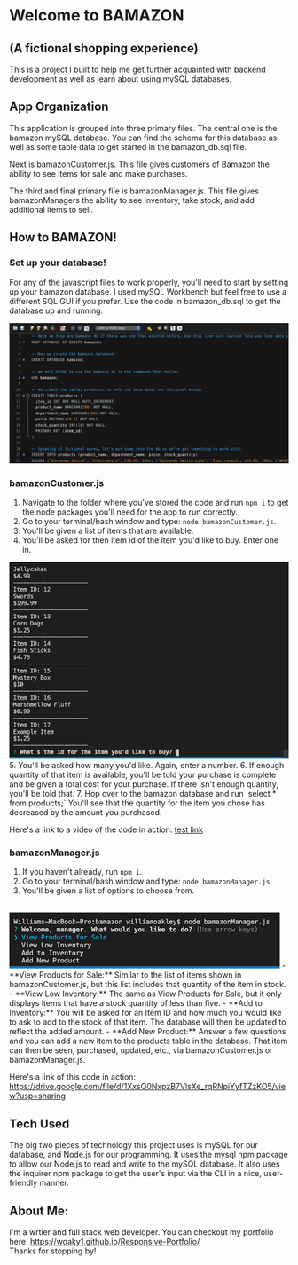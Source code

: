 # Welcome to BAMAZON
## (A fictional shopping experience)

This is a project I built to help me get further acquainted with backend development as well as learn about using mySQL databases.

## App Organization
This application is grouped into three primary files. The central one is the bamazon mySQL database. You can find the schema for this database as well as some table data to get started in the bamazon_db.sql file.

Next is bamazonCustomer.js. This file gives customers of Bamazon the ability to see items for sale and make purchases.

The third and final primary file is bamazonManager.js. This file gives bamazonManagers the ability to see inventory, take stock, and add additional items to sell.

## How to BAMAZON!

### Set up your database!
For any of the javascript files to work properly, you'll need to start by setting up your bamazon database. I used mySQL Workbench but feel free to use a different SQL GUI if you prefer. Use the code in bamazon_db.sql to get the database up and running.

<img src="images/bamazonMysqlSetup.png" alt="mySQL Workbench image" />

### bamazonCustomer.js
1. Navigate to the folder where you've stored the code and run `npm i` to get the node packages you'll need for the app to run correctly.
2. Go to your terminal/bash window and type:
`node bamazonCustomer.js`.
3. You'll be given a list of items that are available.
4. You'll be asked for then item id of the item you'd like to buy. Enter one in.
<img src="images/bamazonCustomer.png" alt="bamazon customer menu"/>
5. You'll be asked how many you'd like. Again, enter a number.
6. If enough quantity of that item is available, you'll be told your purchase is complete and be given a total cost for your purchase. If there isn't enough quantity, you'll be told that.
7. Hop over to the bamazon database and run `select * from products;` You'll see that the quantity for the item you chose has decreased by the amount you purchased.

Here's a link to a video of the code in action:
<a href="https://drive.google.com/file/d/1_lc20oyP5d9ev3fo9eLj81MfAFVT31WM/view?usp=sharing" target="_blank">test link</a>

### bamazonManager.js
1. If you haven't already, run `npm i`.
2. Go to your terminal/bash window and type:
`node bamazonManager.js`.
3. You'll be given a list of options to choose from.
<br/>
<img src="images/bamazonManager.png" alt="bamazon manager menu"/>
    - **View Products for Sale:** Similar to the list of items shown in bamazonCustomer.js, but this list includes that quantity of the item in stock.
    - **View Low Inventory:** The same as View Products for Sale, but it only displays items that have a stock quantity of less than five.
    - **Add to Inventory:** You will be asked for an Item ID and how much you would like to ask to add to the stock of that item. The database will then be updated to reflect the added amount.
    - **Add New Product:** Answer a few questions and you can add a new item to the products table in the database. That item can then be seen, purchased, updated, etc., via bamazonCustomer.js or bamazonManager.js.

Here's a link of this code in action:
<a href="https://drive.google.com/file/d/1XxsQ0NxpzB7VlsXe_rqRNpiYyfTZzKO5/view?usp=sharing" target="_blank">https://drive.google.com/file/d/1XxsQ0NxpzB7VlsXe_rqRNpiYyfTZzKO5/view?usp=sharing</a>

## Tech Used
The big two pieces of technology this project uses is mySQL for our database, and Node.js for our programming. It uses the mysql npm package to allow our Node.js to read and write to the mySQL database. It also uses the inquirer npm package to get the user's input via the CLI in a nice, user-friendly manner.

## About Me:
I'm a wrtier and full stack web developer. You can checkout my portfolio here: <a href="https://woaky1.github.io/Responsive-Portfolio/" target="_blank">https://woaky1.github.io/Responsive-Portfolio/</a>
<br />Thanks for stopping by!